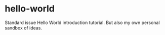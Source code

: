 # hello-world
Standard issue Hello World introduction tutorial. But also my own personal sandbox of ideas.
